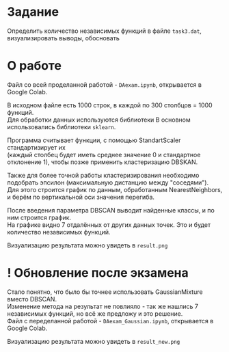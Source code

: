 # Задание
Определить количество независимых функций в файле `task3.dat`, визуализировать выводы, обосновать

# О работе  
Файл со всей проделанной работой - `DAexam.ipynb`, открывается в Google Colab.  

В исходном файле есть 1000 строк, в каждой по 300 столбцов = 1000 функций.  
Для обработки данных используются библиотеки В основном использовались библиотеки `sklearn`.  

Программа считывает функции, с помощью StandartScaler стандартизирует их  
(каждый столбец будет иметь среднее значение 0 и стандартное отклонение 1), чтобы позже применить кластеризацию DBSKAN.  

Также для более точной работы кластеризирования необходимо подобрать эпсилон (максимальную дистанцию между "соседями").  
Для этого строится график по данным, обработанным NearestNeighbors, и берём по вертикальной оси значения перегиба.  

После введения параметра DBSCAN выводит найденные классы, и по ним строится график.  
На графике видно 7 отдалённых от других данных точек. Это и будет количество независимых функций.  

Визуализацию результата можно увидеть в `result.png`   


# ! Обновление после экзамена  

Стало понятно, что было бы точнее использовать GaussianMixture вместо DBSCAN.  
Изменение метода на результат не повлияло - так же нашлись 7 независимых функций, но всё же предложу и это решение.  
Файл с переделанной работой - `DAexam_Gaussian.ipynb`, открывается в Google Colab.  

Визуализацию результата можно увидеть в `result_new.png`
